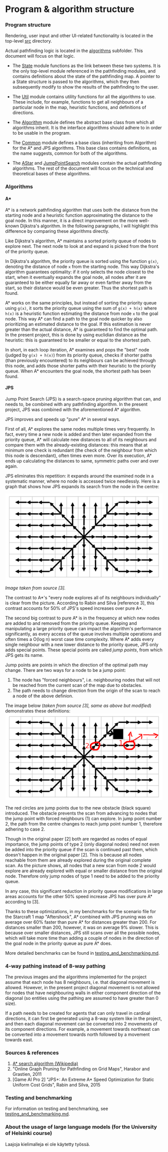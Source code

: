 # Program & algorithm structure

### Program structure
Rendering, user input and other UI-related functionality is located in the top-level [src](../src/) directory.

Actual pathfinding logic is located in the [algorithms](../src/algorithms/) subfolder. This document will focus on that logic.

* The [State](../src/state.hpp) module functions as the link between these two systems. It is the only top-level module referenced in the pathfinding modules, and contains definitions about the state of the pathfinding map.
A pointer to a State structure is passed to the algorithms, which they then subsequently modify to show the results of the pathfinding to the user.

* The [Util](../src/algorithms/util.hpp) module contains utility functions for all the algorithms to use.
These include, for example, functions to get all neighbours of a particular node in the map, heuristic functions, and definitions of directions.

* The [Algorithm](../src/algorithms/algorithm.hpp) module defines the abstract base class from which all algorithms inherit. It is the interface algorithms should adhere to in order to be usable in the program.

* The [Common](../src/algorithms/common.hpp) module defines a base class (inheriting from Algorithm) for the A* and JPS algorithms. This base class contains definitions, as the name suggests, common for both of the algorithms.

* The [AStar](../src/algorithms/a_star.hpp) and [JumpPointSearch](../src/algorithms/jps.hpp) modules contain the actual pathfinding algorithms. The rest of the document will focus on the technical and theoretical bases of these algorithms.

### Algorithms

#### A*
A* is a network pathfinding algorithm that uses both the distance from the starting node and a heuristic function approximating the distance to the goal node. In this manner, it is a direct improvement on the more well-known Dijkstra's algorithm. In the following paragraphs, I will highlight this difference by comparing these algorithms directly.

Like Dijkstra's algorithm, A* maintains a sorted priority queue of nodes to explore next. The next node to look at and expand is picked from the front of the priority queue.

In Dijkstra's algorithm, the priority queue is sorted using the function `g(x)`, denoting the distance of node `x` from the starting node. This way Dijkstra's algorithm guarantees optimality: if it only selects the node closest to the start, when it eventually expands the goal node, all nodes after it are guaranteed to be either equally far away or even farther away from the start, so their distance would be even greater. Thus the shortest path is found.

A* works on the same principles, but instead of sorting the priority queue using `g(x)`, it sorts the priority queue using the sum of `g(x) + h(x)` where `h(x)` is a heuristic function estimating the distance from node `x` to the goal node. This way A* can find a path to the goal node quicker by also prioritizing an estimated distance to the goal. If this estimation is never greater than the actual distance, A* is guaranteed to find the optimal path.
In the present project, this is done by using euclidian distance as the heuristic: this is guaranteed to be smaller or equal to the shortest path.

In short, in each loop iteration, A* examines and pops the "best" node (judged by `g(x) + h(x)`) from its priority queue, checks if shorter paths (than previously encountered) to its neighbours can be achieved through this node, and adds those shorter paths with their heuristic to the priority queue. When A* encounters the goal node, the shortest path has been found.

#### JPS
Jump Point Search (JPS) is a search-space pruning algorithm that can, and needs to, be combined with any pathfinding algorithm. In the present project, JPS was combined with the aforementioned A* algorithm.

JPS improves and speeds up "pure" A* in several ways.

First of all, A* explores the same nodes multiple times very frequently. In fact, every time a new node is added and then later expanded from the priority queue, A* will calculate new distances to all of its neighbours and compare them with the already-existing distances: this means that at minimum one check is redundant (the check of the neighbour from which this node is descendant), often times even more. Over its execution, A* ends up calculating the distances to same, symmetric paths over and over again.

JPS eliminates this repetition: it expands around the examined node in a systematic manner, where no node is accessed twice needlessly. Here is a graph that shows how JPS expands its search from the node in the centre:

![JPS expansion](jps.png)

*Image taken from source [3].*

The contrast to A*'s "every node explores all of its neighbours individually" is clear from the picture. According to Rabin and Silva [reference 3], this contrast accounts for 50% of JPS's speed increases over pure A*.

The second big contrast to pure A* is in the frequency at which new nodes are added to and removed from the priority queue. Keeping and manipulating a large priority queue can impact the algorithm's performance significantly, as every access of the queue involves multiple operations and often times a O(log n) worst case time complexity.
Where A* adds every single neighbour with a new lower distance to the priority queue, JPS only adds special points.
These special points are called _jump points_, from which JPS gets its name.

Jump points are points in which the direction of the optimal path may change. There are two ways for a node to be a jump point:
1. The node has "forced neighbours", i.e. neighbouring nodes that will not be reached from the current scan of the map due to obstacles.
2. The path needs to change direction from the origin of the scan to reach a node of the above definion.

The image below (_taken from source [3], same as above but modified_) demonstrates these definitions:
![JPS jump points](jps_jump_points.png)

The red circles are jump points due to the new obstacle (black square) introduced. The obstacle prevents the scan from advancing to nodes that the jump point with forced neighbours (1) can explore. In jump point number 2, the path from the centre changes to reach jump point number 1, therefore adhering to case 2.

Though in the original paper [2] both are regarded as nodes of equal importance, the jump points of type 2 (only diagonal nodes) need not even be added into the priority queue if the scan is continued past them, which doesn't happen in the original paper [2].
This is because all nodes reachable from them are already explored during the original complete scan.
As the picture shows, all nodes that a new scan from node 2 would explore are already explored with equal or smaller distance from the original node.
Therefore only jump nodes of type 1 need to be added to the priority queue.

In any case, this significant reduction in priority queue modifications in large areas accounts for the other 50% speed increase JPS has over pure A* according to [3].

Thanks to these optimizations, in my benchmarks for the scenario file for the Starcraft 1 map "Aftershock", A* combined with JPS pruning was on average over 60% faster than pure A* for distances greater than 200. For distances smaller than 200, however, it was on average 9% slower. This is because over smaller distances, JPS still scans over all the possible nodes, which will take more time than adding a couple of nodes in the direction of the goal node in the priority queue as pure A* does.

More detailed benchmarks can be found in [testing_and_benchmarking.md](./testing_and_benchmarks.md).

### 4-way pathing instead of 8-way pathing
The previous images and the algorithms implemented for the project assume that each node has 8 neighbours, i.e. that diagonal movement is allowed. However, in the present project diagonal movement is not allowed for nodes that have neighbouring walls in either component direction of the diagonal (so entities using the pathing are assumed to have greater than 0 size).

If a path needs to be created for agents that can only travel in cardinal directions, it can first be generated using a 8-way system like in the project, and then each diagonal movement can be converted into 2 movements of its component directions. For example, a movement towards northeast can be converted into a movement towards north followed by a movement towards east.

### Sources & references
1. [A* search algorithm (Wikipedia)](https://en.wikipedia.org/wiki/A*_search_algorithm)
2. "Online Graph Pruning for Pathfinding on Grid Maps", Harabor and Grastien, 2011
3. \[Game AI Pro 2\] "JPS+: An Extreme A* Speed Optimization for Static Uniform Cost Grids", Rabin and Silva, 2015

### Testing and benchmarking
For information on testing and benchmarking, see [testing_and_benchmarking.md](./testing_and_benchmarks.md).

### About the usage of large language models (for the University of Helsinki course)
Laajoja kielimalleja ei ole käytetty työssä.